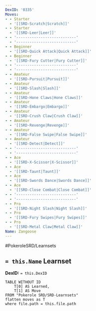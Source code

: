 ```yaml
---
DexID: '0335'
Moves:
- - Starter
  - '[[SRD-Scratch|Scratch]]'
- - Starter
  - '[[SRD-Leer|Leer]]'
- - '---------------------------'
  - '---------------------------'
- - Beginner
  - '[[SRD-Quick Attack|Quick Attack]]'
- - Beginner
  - '[[SRD-Fury Cutter|Fury Cutter]]'
- - '---------------------------'
  - '---------------------------'
- - Amateur
  - '[[SRD-Pursuit|Pursuit]]'
- - Amateur
  - '[[SRD-Slash|Slash]]'
- - Amateur
  - '[[SRD-Hone Claws|Hone Claws]]'
- - Amateur
  - '[[SRD-Embargo|Embargo]]'
- - Amateur
  - '[[SRD-Crush Claw|Crush Claw]]'
- - Amateur
  - '[[SRD-Revenge|Revenge]]'
- - Amateur
  - '[[SRD-False Swipe|False Swipe]]'
- - Amateur
  - '[[SRD-Detect|Detect]]'
- - '---------------------------'
  - '---------------------------'
- - Ace
  - '[[SRD-X-Scissor|X-Scissor]]'
- - Ace
  - '[[SRD-Taunt|Taunt]]'
- - Ace
  - '[[SRD-Swords Dance|Swords Dance]]'
- - Ace
  - '[[SRD-Close Combat|Close Combat]]'
- - '---------------------------'
  - '---------------------------'
- - Pro
  - '[[SRD-Night Slash|Night Slash]]'
- - Pro
  - '[[SRD-Fury Swipes|Fury Swipes]]'
- - Pro
  - '[[SRD-Metal Claw|Metal Claw]]'
Name: Zangoose
---
```


#PokeroleSRD/Learnsets

## `= this.Name` Learnset

**DexID:** `= this.DexID`

```dataview
TABLE WITHOUT ID
    T[0] AS Learned,
    T[1] AS Move
FROM "Pokerole SRD/SRD-Learnsets"
flatten moves as T
where file.path = this.file.path
```

